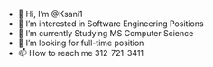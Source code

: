 - 👋 Hi, I’m @Ksani1
- 👀 I’m interested in Software Engineering Positions
- 🌱 I’m currently Studying MS Computer Science
- 💞️ I’m looking for full-time position
- 📫 How to reach me 312-721-3411

<!---
Ksani1/Ksani1 is a ✨ special ✨ repository because its `README.md` (this file) appears on your GitHub profile.
You can click the Preview link to take a look at your changes.
--->
